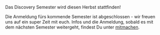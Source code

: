Das Discovery Semester wird diesen Herbst stattfinden!

Die Anmeldung fürs kommende Semester ist abgeschlossen - wir freuen uns auf ein super Zeit mit euch. Infos und die Anmeldung, sobald es mit dem nächsten Semester weitergeht, findest Du unter [mitmachen](/participate).
